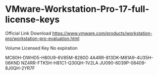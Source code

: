 # VMware-Workstation-Pro-17-full-license-keys


Official Link Download
https://www.vmware.com/products/workstation-pro/workstation-pro-evaluation.html

Volume Licensed Key No expiration

MC60H-DWHD5-H80U9-6V85M-8280D
4A4RR-813DK-M81A9-4U35H-06KND
NZ4RR-FTK5H-H81C1-Q30QH-1V2LA
JU090-6039P-08409-8J0QH-2YR7F

